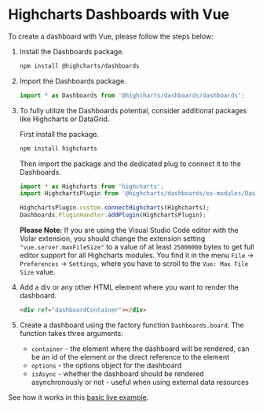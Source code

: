Highcharts Dashboards with Vue
===

To create a dashboard with Vue, please follow the steps below: <br>

1. Install the Dashboards package.

    ```bash
    npm install @highcharts/dashboards
    ```

2. Import the Dashboards package.

    ```typescript
    import * as Dashboards from '@highcharts/dashboards/dashboards';
    ```

3. To fully utilize the Dashboards potential, consider additional packages like Highcharts or DataGrid.

    First install the package.
    ```bash
    npm install highcharts
    ```

    Then import the package and the dedicated plug to connect it to the Dashboards.

    ```typescript
    import * as Highcharts from 'highcharts';
    import HighchartsPlugin from '@highcharts/dashboards/es-modules/Dashboards/Plugins/HighchartsPlugin';

    HighchartsPlugin.custom.connectHighcharts(Highcharts);
    Dashboards.PluginHandler.addPlugin(HighchartsPlugin);
    ```

    __Please Note:__ If you are using the Visual Studio Code editor with the
    Volar extension, you should change the extension setting
    `"vue.server.maxFileSize"` to a value of at least `25000000` bytes to get
    full editor support for all Highcharts modules. You find it in the menu
    `File` -> `Preferences` -> `Settings`, where you have to scroll to the
    `Vue: Max File Size` value.

4. Add a div or any other HTML element where you want to render the dashboard.

    ```html
    <div ref="dashboardContainer"></div>
    ```

5. Create a dashboard using the factory function `Dashboards.board`. The function takes three arguments:
    - `container` - the element where the dashboard will be rendered, can be an id of the element or the direct reference to the element
    - `options` - the options object for the dashboard
    - `isAsync` - whether the dashboard should be rendered asynchronously or not - useful when using external data resources

See how it works in this [basic live example](https://stackblitz.com/edit/dashboards-vue3-urkttx?file=src%2FApp.vue).
